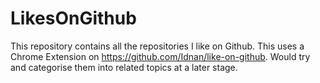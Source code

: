 # LikesOnGithub
This repository contains all the repositories I like on Github. This uses a Chrome Extension on https://github.com/Idnan/like-on-github. Would try and categorise them into related topics at a later stage.
